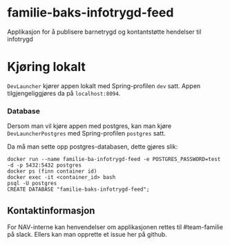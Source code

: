 # familie-baks-infotrygd-feed
Applikasjon for å publisere barnetrygd og kontantstøtte hendelser til infotrygd

# Kjøring lokalt
`DevLauncher` kjører appen lokalt med Spring-profilen `dev` satt. Appen tilgjengeliggjøres da på `localhost:8094`.

### Database
Dersom man vil kjøre appen med postgres, kan man kjøre `DevLauncherPostgres` med Spring-profilen `postgres` satt. 

Da må man sette opp postgres-databasen, dette gjøres slik:
```
docker run --name familie-ba-infotrygd-feed -e POSTGRES_PASSWORD=test -d -p 5432:5432 postgres
docker ps (finn container id)
docker exec -it <container_id> bash
psql -U postgres
CREATE DATABASE "familie-baks-infotrygd-feed";
```

## Kontaktinformasjon
For NAV-interne kan henvendelser om applikasjonen rettes til #team-familie på slack. Ellers kan man opprette et issue her på github.
